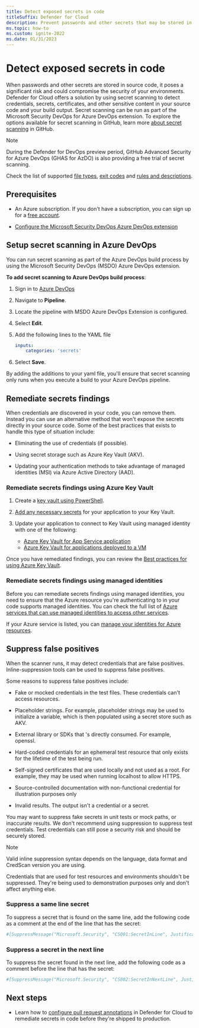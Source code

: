 ```yaml
---
title: Detect exposed secrets in code
titleSuffix: Defender for Cloud
description: Prevent passwords and other secrets that may be stored in your code from being accessed by outside individuals by using Defender for Cloud's secret scanning for Defender for DevOps.
ms.topic: how-to
ms.custom: ignite-2022
ms.date: 01/31/2023
---
```


# Detect exposed secrets in code

When passwords and other secrets are stored in source code, it poses a significant risk and could compromise the security of your environments. Defender for Cloud offers a solution by using secret scanning to detect credentials, secrets, certificates, and other sensitive content in your source code and your build output. Secret scanning can be run as part of the Microsoft Security DevOps for Azure DevOps extension. To explore the options available for secret scanning in GitHub, learn more [about secret scanning](https://docs.github.com/en/enterprise-cloud@latest/code-security/secret-scanning/about-secret-scanning) in GitHub.

> [!NOTE]
> During the Defender for DevOps preview period, GitHub Advanced Security for Azure DevOps (GHAS for AzDO) is also providing a free trial of secret scanning.

Check the list of supported [file types](concept-credential-scanner-rules.md#supported-file-types), [exit codes](concept-credential-scanner-rules.md#supported-exit-codes) and [rules and descriptions](concept-credential-scanner-rules.md#rules-and-descriptions).

## Prerequisites

- An Azure subscription. If you don't have a subscription, you can sign up for a [free account](https://azure.microsoft.com/pricing/free-trial/).

- [Configure the Microsoft Security DevOps Azure DevOps extension](azure-devops-extension.md)

## Setup secret scanning in Azure DevOps

You can run secret scanning as part of the Azure DevOps build process by using the Microsoft Security DevOps (MSDO) Azure DevOps extension.

**To add secret scanning to Azure DevOps build process**:

1. Sign in to [Azure DevOps](https://dev.azure.com/)

1. Navigate to **Pipeline**.

1. Locate the pipeline with MSDO Azure DevOps Extension is configured.

1. Select **Edit**.

1. Add the following lines to the YAML file

    ```yml
    inputs:
        categories: 'secrets'
    ```

1.  Select **Save**.

By adding the additions to your yaml file, you'll ensure that secret scanning only runs when you execute a build to your Azure DevOps pipeline.

## Remediate secrets findings

When credentials are discovered in your code, you can remove them. Instead you can use an alternative method that won't expose the secrets directly in your source code. Some of the best practices that exists to handle this type of situation include:

- Eliminating the use of credentials (if possible).

- Using secret storage such as Azure Key Vault (AKV).

- Updating your authentication methods to take advantage of managed identities (MSI) via Azure Active Directory (AAD).
  
### Remediate secrets findings using Azure Key Vault

1. Create a [key vault using PowerShell](../key-vault/general/quick-create-powershell.md).

1. [Add any necessary secrets](../key-vault/secrets/quick-create-net.md) for your application to your Key Vault.

1. Update your application to connect to Key Vault using managed identity with one of the following:

    - [Azure Key Vault for App Service application](../key-vault/general/tutorial-net-create-vault-azure-web-app.md)
    - [Azure Key Vault for applications deployed to a VM](../key-vault/general/tutorial-net-virtual-machine.md)

Once you have remediated findings, you can review the [Best practices for using Azure Key Vault](../key-vault/general/best-practices.md).

### Remediate secrets findings using managed identities

Before you can remediate secrets findings using managed identities, you need to ensure that the Azure resource you're authenticating to in your code supports managed identities. You can check the full list of [Azure services that can use managed identities to access other services](../active-directory/managed-identities-azure-resources/managed-identities-status.md).

If your Azure service is listed, you can [manage your identities for Azure resources](../active-directory/managed-identities-azure-resources/overview.md).


## Suppress false positives

When the scanner runs, it may detect credentials that are false positives. Inline-suppression tools can be used to suppress false positives. 

Some reasons to suppress false positives include:

- Fake or mocked credentials in the test files. These credentials can't access resources.

- Placeholder strings. For example, placeholder strings may be used to initialize a variable, which is then populated using a secret store such as AKV.

- External library or SDKs that 's directly consumed. For example, openssl.

- Hard-coded credentials for an ephemeral test resource that only exists for the lifetime of the test being run.

- Self-signed certificates that are used locally and not used as a root. For example, they may be used when running localhost to allow HTTPS.

- Source-controlled documentation with non-functional credential for illustration purposes only

- Invalid results. The output isn't a credential or a secret.

You may want to suppress fake secrets in unit tests or mock paths, or inaccurate results. We don't recommend using suppression to suppress test credentials. Test credentials can still pose a security risk and should be securely stored.

> [!NOTE]
> Valid inline suppression syntax depends on the language, data format and CredScan version you are using. 

Credentials that are used for test resources and environments shouldn't be suppressed. They're being used to demonstration purposes only and don't affect anything else. 

### Suppress a same line secret

To suppress a secret that is found on the same line, add the following code as a comment at the end of the line that has the secret:

```bash
#[SuppressMessage("Microsoft.Security", "CS001:SecretInLine", Justification="... .")]
```

### Suppress a secret in the next line 

To suppress the secret found in the next line, add the following code as a comment before the line that has the secret:

```bash
#[SuppressMessage("Microsoft.Security", "CS002:SecretInNextLine", Justification="... .")]
```

## Next steps
+ Learn how to [configure pull request annotations](enable-pull-request-annotations.md) in Defender for Cloud to remediate secrets in code before they're shipped to production.
